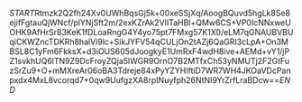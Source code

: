 $START$Rtmzk2Q2fh24Xv0UWhBqsGj5k+00xeSSjXq/AoogBQuvd5hgLk8Se8ejifFgtauQjWNcf/plYNjSft2m/2exKZrAk2VlITaHBl+QMw6CS+VP0IcNNxweUOHK9AfHrSr83KeK1fDLoaRngG4Y4yo75pt7FMxg57K1X0/eLM7qGNAUBVBUqiCKWZncTDKRh8halVi9lc+SikJYFV54qCULjOn2tAZj6QaGRI3cLpA+On3MBSL8C1yFm6FkksX+d3iOUS605dJoogkyE1UmRxF4wdH8ive+AEMd+vY1/jPZ1svkhUQ6lTN9Z9DcFroyZQja5lWGR9OrnO7B2MTfxCh53yNMUTj2F2GtFuzSrZu9+O+mMXreAr06oBA3Tdreje84xPyYZYHIftiD7WR7WH4JKOaVDcPanpxdx4MxL8vcorqd7+0qw9UufgzXA8rpINuyfph26NtNI9YrZrfLraBDcw==$END$